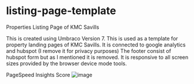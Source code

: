 # listing-page-template
Properties Listing Page of KMC Savills

This is created using Umbraco Version 7. This is used as a template for property landing pages of KMC Savills. It is connected to google analytics and hubspot (I remove it for privacy purposes) The footer consist of hubspot form but as I mentioned it is removed. It is responsive to all screen sizes provided by the browser device mode tools.
 
 PageSpeed Insights Score
 ![image](https://github.com/grcgrm/listing-page-template/assets/90876119/5efc2be0-716b-48e6-9225-36c2980f201a)

